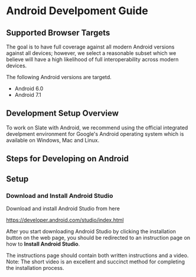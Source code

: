 # Android Develpoment Guide

## Supported Browser Targets

The goal is to have full coverage against all modern Android versions against all devices; however, we select a reasonable subset which we believe will have a high likelihood of full interoperability across modern devices.

The following Android versions are targetd.

* Android 6.0
* Android 7.1

## Development Setup Overview

To work on Slate with Android, we recommend using the official integrated develpment environment for Google's Android operating system which is available on Windows, Mac and Linux.

## Steps for Developing on Android



## Setup

### Download and Install Android Studio

Download and install Android Studio from here

<https://developer.android.com/studio/index.html>

After you start downloading Android Studio by clicking the installation button on the web page, you should be redirected to an instruction page on how to **Install Android Studio**.

The instructions page should contain both written instructions and a video. Note: The short video is an excellent and succinct method for completing the installation process.